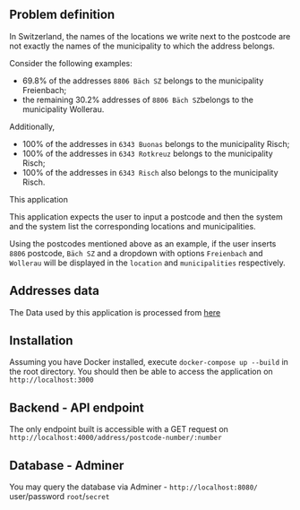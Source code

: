 ## Problem definition

In Switzerland, the names of the locations we write next to the postcode are not exactly the names of the municipality to which the address belongs.

Consider the following examples:

- 69.8% of the addresses `8806 Bäch SZ` belongs to the municipality Freienbach;
- the remaining 30.2% addresses of `8806 Bäch SZ`belongs to the municipality Wollerau.

Additionally,

- 100% of the addresses in `6343 Buonas` belongs to the municipality Risch;
- 100% of the addresses in `6343 Rotkreuz` belongs to the municipality Risch;
- 100% of the addresses in `6343 Risch` also belongs to the municipality Risch.


This application

This application expects the user to input a postcode and then the system and the system list the corresponding locations and municipalities.

Using the postcodes mentioned above as an example, if the user inserts `8806` postcode, `Bäch SZ` and a dropdown with options `Freienbach` and `Wollerau` will be displayed in the `location` and `municipalities` respectively.


## Addresses data

The Data used by this application is processed from [here](https://www.bfs.admin.ch/bfsstatic/dam/assets/4242620/master)

## Installation

Assuming you have Docker installed, execute `docker-compose up --build` in the root directory. You should then be able to access the application on `http://localhost:3000`

## Backend - API endpoint

The only endpoint built is accessible with a GET request on `http://localhost:4000/address/postcode-number/:number`

## Database - Adminer

You may query the database via Adminer - `http://localhost:8080/` user/password `root`/`secret`
